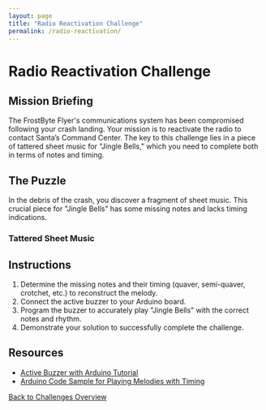 ```yaml
---
layout: page
title: "Radio Reactivation Challenge"
permalink: /radio-reactivation/
---
```


# Radio Reactivation Challenge

## Mission Briefing
The FrostByte Flyer's communications system has been compromised following your crash landing. Your mission is to reactivate the radio to contact Santa’s Command Center. The key to this challenge lies in a piece of tattered sheet music for "Jingle Bells," which you need to complete both in terms of notes and timing.

## The Puzzle
In the debris of the crash, you discover a fragment of sheet music. This crucial piece for "Jingle Bells" has some missing notes and lacks timing indications.

### Tattered Sheet Music




## Instructions
1. Determine the missing notes and their timing (quaver, semi-quaver, crotchet, etc.) to reconstruct the melody.
2. Connect the active buzzer to your Arduino board.
3. Program the buzzer to accurately play "Jingle Bells" with the correct notes and rhythm.
4. Demonstrate your solution to successfully complete the challenge.

## Resources
- [Active Buzzer with Arduino Tutorial](link-to-active-buzzer-tutorial.pdf)
- [Arduino Code Sample for Playing Melodies with Timing](link-to-arduino-melody-timing-code-sample.pdf)

[Back to Challenges Overview](/challenges/)
